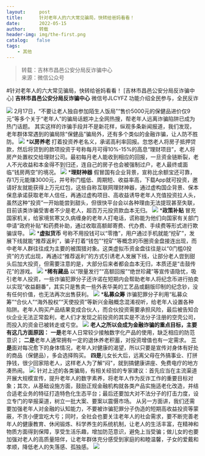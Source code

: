 ```yaml
---
layout:     post
title:      针对老年人的六大常见骗局，快转给爸妈看看！
date:       2022-05-15
author:     转载
header-img: img/the-first.png
catalog:   false
tags:
    - 其他
---
```


<blockquote><p>转载：吉林市昌邑公安分局反诈骗中心<br>
来源：微信公众号</p></blockquote>

#针对老年人的六大常见骗局，快转给爸妈看看！
[吉林市昌邑公安分局反诈骗中心]
**吉林市昌邑公安分局反诈骗中心**
微信号JLCYFZ
功能介绍全民参与，全民反诈

![]({{site.baseurl}}/postimg/47YibzbWEUg1y0kQKf3EZMRXVdSQnoDHicsPcl8HKQHrNHUCjUg8oGnf1uhEe2jkRiaIh8C19lcEnRPibT4ibOrCaIg.jpeg)
2月17日，“不要让老人独自参加陌生人饭局”“售价5000元的保健品进价仅9元”等多个关于“老年人”的骗局话题冲上全网热搜，帮老年人远离诈骗陷阱已成为热门话题。
其实这样的诈骗手段并不是新花样，纵观多条新闻报道，我们发现，老年群体常遇到的骗局除“保健品”骗局外，还有多个类似的金融诈骗，让人防不胜防。
![]({{site.baseurl}}/postimg/47YibzbWEUg1y0kQKf3EZMRXVdSQnoDHicfibssvKmbzEcBJwVLS6WO2Zq5L5aL9H53qjZuP7BL4GZKhWr4ddJmwg.jpeg)
***以房养老**
打着投资养老名义，承诺高利率回报。忽悠老人将房子抵押贷款，然后将贷到的款项投资于号称每月可得10%-15%的高息“理财项目”，老人将房产处置权交给理财公司。最初每月老人能收到相应的回报，一旦资金链断裂，老人不光收益和本金得不到归还，连自己的房子也会被强制过户，老人最终或面临“钱房两空”的境况。
![]({{site.baseurl}}/postimg/47YibzbWEUg1y0kQKf3EZMRXVdSQnoDHic5toqUxdbNEDgAgAwwRfsCicfkYia5lywGiaAoQSnfKvcCCvAy9VL8Sk7w.jpeg)
***理财神器**
假冒国有企业背景，宣称比余额宝还可靠，存1万元能赚3000元，并号称门槛低、周期短、收益率高，下载App就可投资，邀请好友就能获得上万元红包，这些自称互联网理财神器，通过虚构国企背景、保本保息承诺获取老年人信任，再通过虚构项目、高收益诱导老年人充值投资拉人头，虽然这种“投资”一开始能尝到甜头，但很快平台会以各种理由无法提现甚至失联，目前该类诈骗受害者不少是老人，超百万元投资款血本无归。
![]({{site.baseurl}}/postimg/47YibzbWEUg1y0kQKf3EZMRXVdSQnoDHichH3kuARvWM4gRHztZcHkoNrD2qhoEN0wdP6vOy6QGXD5B9Cz7gmDeg.jpeg)
***政策补贴**
冒充国家机关，给家境贫寒又久病缠身的老年人打电话，谎称能为他们向国家有关部门申请“政府补贴”和药费补助，通过收取高额邮寄费、代办费、手续费等形式进行欺骗误导。
![]({{site.baseurl}}/postimg/47YibzbWEUg1y0kQKf3EZMRXVdSQnoDHic01iaqjJIPoXHNKNOgjicG7XnH8Ur6FOwic9tjmGKzyS63HXFprhFndXNg.jpeg)
***虚拟货币**
号称不用投钱可以“零撸”，用户通过手机就能“挖矿”，发展下线就能“推荐返利”，骗子打着“钱包”“挖矿”等概念的币圈资金盘接连出现，而中老年人群往往成为主要的被围猎对象。这类虚拟币资金盘往往是以“0门槛0投资”的方式出现，再通过“推荐返利”的方式引诱老人发展下线，让部分老人尝到甜头后加大投资，但需要注意的是，大部分后来者都会血本无归，本质还是“击鼓传花”的游戏。
![]({{site.baseurl}}/postimg/47YibzbWEUg1y0kQKf3EZMRXVdSQnoDHicOcg0qAiaPcMZJ1EnRibRNSNjUIia6x3t51ZM5saAVmlEyDiakiaIEX5E2ew.jpeg)
***稀有藏品**
以“限量发行”“高额回报”“绝世珍藏”等宣传语隐忧，吸引老年人投资，一些诈骗犯罪分子还许诺在短期内会帮助老年人将纪念币进行拍卖以实现“收益翻番”，其实只是售卖一些外表华美的工艺品或翻版印制的纪念钞，没有任何价值，也无法再次出售获利。
![]({{site.baseurl}}/postimg/47YibzbWEUg1y0kQKf3EZMRXVdSQnoDHicNFJlx1iaYzBUiaicXlQl8ye21grIjXbla79Wiap7ic0LAdcRmzsyYCMqSxg.jpeg)
***私募众筹**
诈骗犯罪分子利用“私募众筹”“合伙人”“海外股权”“天使投资”等新兴金融概念混淆视听，给老年人设置各种陷阱。老年人购买产品结果变成合伙人，而合伙投资需要承担风险，最后被告知合伙企业无法正常盈利，老人们才发现之前投资的其实是不法分子注册的空壳公司，而投入的资金已被转走或亏空。
![]({{site.baseurl}}/postimg/47YibzbWEUg1y0kQKf3EZMRXVdSQnoDHicE9Kp1JOwT5doHRkiaxfqwyQuEHZgqP28Paqb6icuYUXvcWXMamCsyGPA.jpeg)
**老人之所以会成为金融诈骗的重点目标，主要有这几方面原因：**
**一是**老年人日常较少接触数字化产品的使用，缺乏相应的防范意识；
**二是**老年人通常拥有一定的退休养老积蓄，对投资增值也有一定需求。
**三是**面对每况愈下的身体情况，老年人对健康的渴望，所以只要是宣传对身体有好处的商品（保健品），多会选择购买。
**四是**儿女长大后，远离父母在外搞事业、打拼挣钱，很少回家陪老人，这样老人为了解“闷"，就到搞健康讲座、免费电疗的地方凑热闹。
![]({{site.baseurl}}/postimg/47YibzbWEUg1y0kQKf3EZMRXVdSQnoDHic4licl3KWBzicJgz5KCKI1JddaOe0wOEWjN1keMVjPHB5h0ohrwurmA7Q.jpeg)
针对上述的各类骗局，有相关经验的专家建议：首先应当在主流渠道开展大规模宣传，提升老年人的数字素养，将老年人作为反诈工作的重要目标对象；其次，从基础设施方面，鼓励正规金融机构就各类产品实施适老化改造，并结合适老业务的特征打造特色化生态平台；最后还要加大对不法分子的打击力度，设立专门的举报渠道，树立一批大案、要案以震慑市场。
从另一方面讲，我们还需要加强老年人对金融的认知能力，不要被诈骗犯罪分子伪造的短期高收益投资等蒙蔽，不贪小便宜吃大亏；同时，全社会也要关注老年人的社会需求，要不断完善老年人的健康教育、休闲锻炼、科学养生的系统机制，让老人的生活丰富，在精神和物质方面得到保障，享受生活乐趣，增加防范意识，避免上当受骗；做儿女的也要加强对老人的高质量陪伴，让老年群体充分感受到家庭的和睦温馨，子女的爱戴和孝顺，降低老人的失落感、孤独感。
![]({{site.baseurl}}/postimg/7f48KExj8S5r2SoPGyAOBicw10ceBIVvVyAZKyXZwOMhprgf3NnMPSWTyzkYmZdk4yWdHpCzz9cCQXib3ubBvAOA.jpeg)
